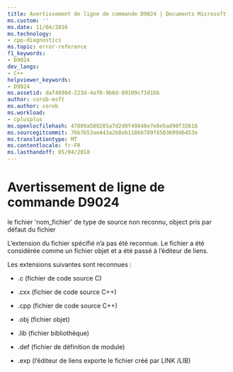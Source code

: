```yaml
---
title: Avertissement de ligne de commande D9024 | Documents Microsoft
ms.custom: ''
ms.date: 11/04/2016
ms.technology:
- cpp-diagnostics
ms.topic: error-reference
f1_keywords:
- D9024
dev_langs:
- C++
helpviewer_keywords:
- D9024
ms.assetid: daf4896d-223d-4af0-9b6d-89109cf3d1bb
author: corob-msft
ms.author: corob
ms.workload:
- cplusplus
ms.openlocfilehash: 47089a580285a7d2d0f49848e7e8e5ad90f32616
ms.sourcegitcommit: 76b7653ae443a2b8eb1186b789f8503609d6453e
ms.translationtype: MT
ms.contentlocale: fr-FR
ms.lasthandoff: 05/04/2018
---
```

# <a name="command-line-warning-d9024"></a>Avertissement de ligne de commande D9024
le fichier 'nom_fichier' de type de source non reconnu, object pris par défaut du fichier  
  
 L’extension du fichier spécifié n’a pas été reconnue. Le fichier a été considérée comme un fichier objet et a été passé à l’éditeur de liens.  
  
 Les extensions suivantes sont reconnues :  
  
-   .c (fichier de code source C)  
  
-   .cxx (fichier de code source C++)  
  
-   .cpp (fichier de code source C++)  
  
-   .obj (fichier objet)  
  
-   .lib (fichier bibliothèque)  
  
-   .def (fichier de définition de module)  
  
-   .exp (l’éditeur de liens exporte le fichier créé par LINK /LIB)
